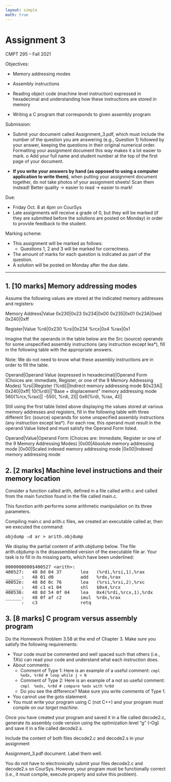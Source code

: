 ```yaml
---
layout: simple
math: true
---
```


# Assignment 3

CMPT 295 – Fall 2021

Objectives:

* Memory addressing modes

* Assembly instructions

* Reading object code (machine level instruction) expressed in hexadecimal and
understanding how these instructions are stored in memory

* Writing a C program that corresponds to given assembly program

Submission:

* Submit your document called Assignment_3.pdf, which must include the number of the
question you are answering (e.g., Question 1) followed by your answer, keeping the
questions in their original numerical order. Formatting your assignment document this
way makes it a lot easier to mark. 
o Add your full name and student number at the top of the first page of your
document.

* **If you write your answers by hand (as opposed to using a computer application to
write them)**, when putting your assignment document together, do not take photos of
your assignment sheets! Scan them instead! Better quality -> easier to read -> easier to
mark!

Due: 

* Friday Oct. 8 at 4pm on CourSys
* Late assignments will receive a grade of 0, but they will be marked (if they are submitted
before the solutions are posted on Monday) in order to provide feedback to the
student.

Marking scheme:
* This assignment will be marked as follows:
  * Questions 1, 2 and 3 will be marked for correctness.
* The amount of marks for each question is indicated as part of the question.
* A solution will be posted on Monday after the due date.

<hr>

## 1. [10 marks] Memory addressing modes

Assume the following values are stored at the indicated memory addresses and registers:

Memory Address|Value
0x230|0x23
0x234|0x00
0x235|0x01
0x23A|0xed
0x240|0xff

Register|Value
%rdi|0x230
%rsi|0x234
%rcx|0x4
%rax|0x1

Imagine that the operands in the table below are the Src (source) operands for some
unspecified assembly instructions (any instruction except lea\*), fill in the following table
with the appropriate answers.

Note: We do not need to know what these assembly instructions are in order to fill the table.

Operand|Operand Value (expressed in hexadecimal)|Operand Form (Choices are: immediate, Register, or one of the 9 Memory Addressing Modes)
%rsi||Register
(%rdi)||Indirect memory addressing mode
$0x23A||
0x240|0xff|
10(%rdi)||"Base + displacement" memory addressing mode
560(%rcx,%rax)||
-550(, %rdi, 2)||
0x6(%rdi, %rax, 4)||


Still using the first table listed above displaying the values stored at various memory
addresses and registers, fill in the following table with three different Src (source) operands
for some unspecified assembly instructions (any instruction except lea\*). For each row,
this operand must result in the operand Value listed and must satisfy the Operand Form
listed.


Operand|Value|Operand Form (Choices are: Immediate, Register or one of the 9 Memory Addressing Modes)
|0x00|Absolute memory addressing mode
|0x00|Scaled indexed memory addressing mode
|0x00|Indexed memory addressing mode

## 2. [2 marks] Machine level instructions and their memory location

Consider a function called arith, defined in a file called arith.c and called from the
main function found in the file called main.c.

This function arith performs some arithmetic manipulation on its three parameters.

Compiling main.c and arith.c files, we created an executable called ar, then we
executed the command:

<pre class="terminal">
objdump –d ar > arith.objdump
</pre>

We display the partial content of arith.objdump below. The file arith.objdump is
the disassembled version of the executable file ar.
Your task is to fill in its missing parts, which have been underlined:

<pre class="terminal">
0000000000$400527 &lt;arith&gt;:
400527:   48 8d 04 37       lea   (%rdi,%rsi,1),%rax
______:   48 01 d0          add   %rdx,%rax
40052e:   48 8d 0c 76       lea   (%rsi,%rsi,2),%rxc
______:   48 c1 e1 04       shl   $0x4,%rcx
400536:   48 8d 54 0f 04    lea   0x4(%rdi,%rcx,1),%rdx
______:   48 0f af c2       imul  %rdx,%rax
______:   c3                retq
</pre>

## 3. [8 marks] C program versus assembly program

Do the Homework Problem 3.58 at the end of Chapter 3. Make sure you satisfy the following requirements:

* Your code must be commented and well spaced such that others (i.e., TA’s) can read
your code and understand what each instruction does.
* About comments:
  * Comment of Type 1: Here is an example of a useful comment: `cmpl  %edx, %r8d # loop while j < N`
  * Comment of Type 2: Here is an example of a not so useful comment: `cmpl  %edx, %r8d # compare %edx with %r8d`
  * Do you see the difference? Make sure you write comments of Type 1.
* You cannot use the goto statement.
* You must write your program using C (not C++) and your program must compile on our *target machine*.

Once you have created your program and saved it in a file called decode2.c, generate its
assembly code version using the optimization level “g” (–Og) and save it in a file called
decode2.s.

Include the content of both files decode2.c and decode2.s in your assignment

Assignment_3.pdf document. Label them well.

You do not have to electronically submit your files decode2.c and decode2.s on
CourSys. However, your program must be functionally correct (i.e., it must compile,
execute properly and solve this problem).

